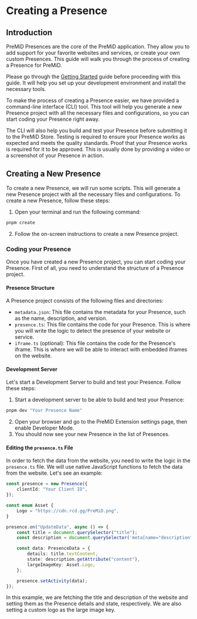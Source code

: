 # Creating a Presence

## Introduction

PreMiD Presences are the core of the PreMiD application. They allow you to add support for your favorite websites and services, or create your own custom Presences. This guide will walk you through the process of creating a Presence for PreMiD.

Please go through the [Getting Started](./getting-started) guide before proceeding with this guide. It will help you set up your development environment and install the necessary tools.

To make the process of creating a Presence easier, we have provided a command-line interface (CLI) tool. This tool will help you generate a new Presence project with all the necessary files and configurations, so you can start coding your Presence right away.

The CLI will also help you build and test your Presence before submitting it to the PreMiD Store. Testing is required to ensure your Presence works as expected and meets the quality standards. Proof that your Presence works is required for it to be approved. This is usually done by providing a video or a screenshot of your Presence in action.

## Creating a New Presence

To create a new Presence, we will run some scripts. This will generate a new Presence project with all the necessary files and configurations. To create a new Presence, follow these steps:

1. Open your terminal and run the following command:

```sh
pnpm create
```

2. Follow the on-screen instructions to create a new Presence project.

### Coding your Presence

Once you have created a new Presence project, you can start coding your Presence. First of all, you need to understand the structure of a Presence project.

#### Presence Structure

A Presence project consists of the following files and directories:

- `metadata.json`: This file contains the metadata for your Presence, such as the name, description, and version.
- `presence.ts`: This file contains the code for your Presence. This is where you will write the logic to detect the presence of your website or service.
- `iframe.ts` (optional): This file contains the code for the Presence's iframe. This is where we will be able to interact with embedded iframes on the website.

#### Development Server

Let's start a Development Server to build and test your Presence. Follow these steps:

1. Start a development server to be able to build and test your Presence:

```sh
pnpm dev "Your Presence Name"
```

2. Open your browser and go to the PreMiD Extension settings page, then enable Developer Mode.
3. You should now see your new Presence in the list of Presences.

#### Editing the `presence.ts` File

In order to fetch the data from the website, you need to write the logic in the `presence.ts` file. We will use native JavaScript functions to fetch the data from the website. Let's see an example:

```ts
const presence = new Presence({
	clientId: "Your Client ID",
});

const enum Asset {
	Logo = "https://cdn.rcd.gg/PreMiD.png",
}

presence.on("UpdateData", async () => {
	const title = document.querySelector("title");
	const description = document.querySelector('meta[name="description"]');

	const data: PresenceData = {
		details: title.textContent,
		state: description.getAttribute("content"),
		largeImageKey: Asset.Logo,
	};

	presence.setActivity(data);
});
```

In this example, we are fetching the title and description of the website and setting them as the Presence details and state, respectively. We are also setting a custom logo as the large image key.
